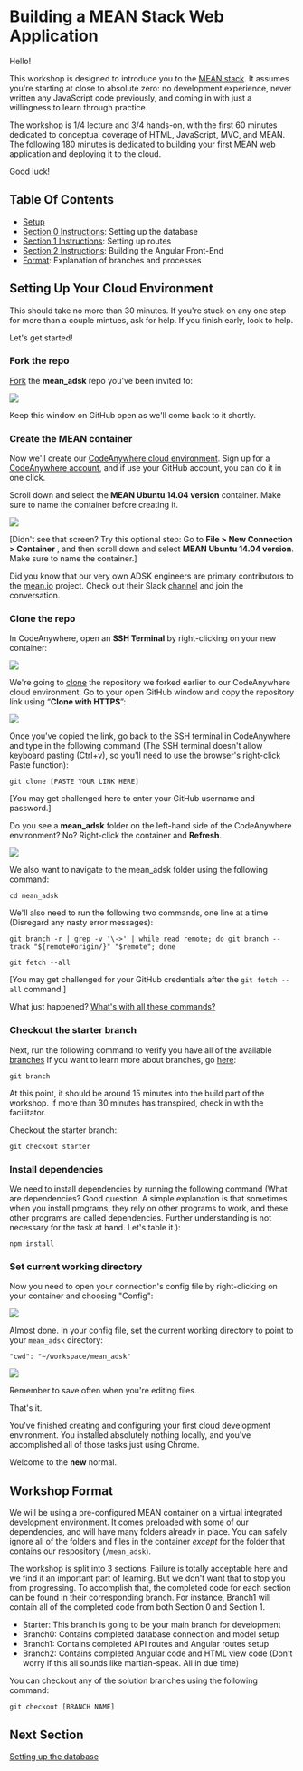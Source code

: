 # Building a MEAN Stack Web Application

Hello!

This workshop is designed to introduce you to the [MEAN stack](https://www.google.com/webhp?sourceid=chrome-instant&ion=1&espv=2&ie=UTF-8#q=what+is+mean+stack). It assumes you're starting at close to absolute zero: no development experience, never written any JavaScript code previously, and coming in with just a willingness to learn through practice. 

The workshop is 1/4 lecture and 3/4 hands-on, with the first 60 minutes dedicated to conceptual coverage of HTML, JavaScript, MVC, and MEAN. The following 180 minutes is dedicated to building your first MEAN web application and deploying it to the cloud.

Good luck!

## Table Of Contents
* [Setup](#setting-up-your-cloud-environment)
* [Section 0 Instructions](instructions/branch0.md): Setting up the database
* [Section 1 Instructions](instructions/branch1.md): Setting up routes
* [Section 2 Instructions](instructions/branch2.md): Building the Angular Front-End
* [Format](#workshop-format): Explanation of branches and processes

## Setting Up Your Cloud Environment
This should take no more than 30 minutes. If you're stuck on any one step for more than a couple mintues, ask for help. If you finish early, look to help. 

Let's get started!

### Fork the repo
[Fork](https://help.github.com/articles/fork-a-repo/) the **mean_adsk** repo you've been invited to: 

![](http://i68.tinypic.com/264rgao.jpg) 

Keep this window on GitHub open as we'll come back to it shortly.

### Create the MEAN container
Now we'll create our [CodeAnywhere cloud environment](https://codeanywhere.com/). Sign up for a [CodeAnywhere account](https://codeanywhere.com), and if use your GitHub account, you can do it in one click. 

Scroll down and select the **MEAN Ubuntu 14.04 version** container. Make sure to name the container before creating it. 

![](http://i68.tinypic.com/27y3nmv.png) 

[Didn't see that screen? Try this optional step: Go to **File > New Connection > Container** , and then scroll down and select **MEAN Ubuntu 14.04 version**. Make sure to name the container.]

Did you know that our very own ADSK engineers are primary contributors to the [mean.io](http://mean.io/#!/) project. Check out their Slack [channel](https://autodesk.slack.com/messages/gamedev-website/details/) and join the conversation.

### Clone the repo
In CodeAnywhere, open an **SSH Terminal** by right-clicking on your new container: 

![](http://i68.tinypic.com/33axpog.jpg)

We're going to [clone](https://help.github.com/articles/cloning-a-repository/) the repository we forked earlier to our CodeAnywhere cloud environment. Go to your open GitHub window and copy the repository link using “**Clone with HTTPS**”: 

![](http://i64.tinypic.com/szhhd4.jpg) 

Once you've copied the link, go back to the SSH terminal in CodeAnywhere and type in the following command (The SSH terminal doesn't allow keyboard pasting (Ctrl+v), so you'll need to use the browser's right-click Paste function): 
 
   `git clone [PASTE YOUR LINK HERE]`

[You may get challenged here to enter your GitHub username and password.]

Do you see a **mean_adsk** folder on the left-hand side of the CodeAnywhere environment? No? Right-click the container and **Refresh**. 

![](http://i63.tinypic.com/52yzyq.jpg)

We also want to navigate to the mean_adsk folder using the following command: 

  `cd mean_adsk`

We'll also need to run the following two commands, one line at a time (Disregard any nasty error messages):
 
   `git branch -r | grep -v '\->' | while read remote; do git branch --track "${remote#origin/}" "$remote"; done`
   
   `git fetch --all`

[You may get challenged for your GitHub credentials after the `git fetch --all` command.]

What just happened? [What's with all these commands?](https://services.github.com/kit/downloads/github-git-cheat-sheet.pdf)

### Checkout the starter branch
Next, run the following command to verify you have all of the available [branches](https://guides.github.com/activities/hello-world/) If you want to learn more about branches, go [here](https://git-scm.com/book/en/v1/Git-Branching-What-a-Branch-Is):
 
   `git branch`

At this point, it should be around 15 minutes into the build part of the workshop. If more than 30 minutes has transpired, check in with the facilitator.

Checkout the starter branch:
 
   `git checkout starter`

### Install dependencies
We need to install dependencies by running the following command (What are dependencies? Good question. A simple explanation is that sometimes when you install programs, they rely on other programs to work, and these other programs are called dependencies. Further understanding is not necessary for the task at hand. Let's table it.): 

   `npm install`

### Set current working directory
Now you need to open your connection's config file by right-clicking on your container and choosing "Config":

![](http://i66.tinypic.com/315bkep.jpg) 

Almost done.
In your config file, set the current working directory to point to your `mean_adsk` directory:  

   `"cwd": "~/workspace/mean_adsk"` 

![](http://i66.tinypic.com/2ljkivq.jpg)

Remember to save often when you're editing files. 

That's it.

You've finished creating and configuring your first cloud development environment. You installed absolutely nothing locally, and you've accomplished all of those tasks just using Chrome. 

Welcome to the **new** normal.

## Workshop Format

We will be using a pre-configured MEAN container on a virtual integrated development environment. It comes preloaded with some of our dependencies, and will have many folders already in place. You can safely ignore all of the folders and files in the container _except_ for the folder that contains our respository (`/mean_adsk`).

The workshop is split into 3 sections. Failure is totally acceptable here and we find it an important part of learning. But we don't want that to stop you from progressing. To accomplish that, the completed code for each section can be found in their corresponding branch. For instance, Branch1 will contain all of the completed code from both Section 0 and Section 1.  

- Starter: This branch is going to be your main branch for development
- Branch0: Contains completed database connection and model setup
- Branch1: Contains completed API routes and Angular routes setup
- Branch2: Contains completed Angular code and HTML view code
(Don't worry if this all sounds like martian-speak. All in due time)

You can checkout any of the solution branches using the following command: 

   `git checkout [BRANCH NAME]`

## Next Section

[Setting up the database](instructions/branch0.md) 
